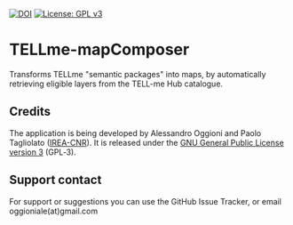 [![DOI](https://zenodo.org/badge/DOI/10.5281/zenodo.4108649.svg)](https://doi.org/10.5281/zenodo.4108649)
[![License: GPL v3](https://img.shields.io/badge/License-GPL%20v3-blue.svg)](http://www.gnu.org/licenses/gpl-3.0)

TELLme-mapComposer
==================

Transforms TELLme "semantic packages" into maps, by automatically retrieving eligible layers from the TELL-me Hub catalogue.


Credits
-------
The application is being developed by Alessandro Oggioni and Paolo Tagliolato ([IREA-CNR](http://www.irea.cnr.it)). It is released under the [GNU General Public License version 3](https://www.gnu.org/licenses/gpl-3.0.html) (GPL‑3).


Support contact
---------------
For support or suggestions you can use the GitHub Issue Tracker, or email oggioniale(at)gmail.com

